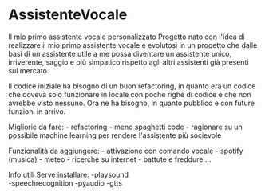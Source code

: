 # AssistenteVocale
 Il mio primo assistente vocale personalizzato
 Progetto nato con l'idea di realizzare il mio primo assistente vocale e evolutosi in un progetto che dalle basi di un assistente utile a me possa diventare un assistente unico, irriverente, saggio e più simpatico rispetto agli altri assistenti già presenti sul mercato.

 Il codice iniziale ha bisogno di un buon refactoring, in quanto era un codice che doveva solo funzionare in locale con poche righe di codice e che non avrebbe visto nessuno. Ora ne ha bisogno, in quanto pubblico e con future funzioni in arrivo.

 Migliorie da fare:
    - refactoring
    - meno spaghetti code
    - ragionare su un possibile machine learning per rendere l'assistente più socievole

 Funzionalità da aggiungere:
    - attivazione con comando vocale
    - spotify (musica)
    - meteo
    - ricerche su internet
    - battute e freddure
    ...

 Info utili
    Serve installare:
        -playsound                
        -speechrecognition
        -pyaudio 
        -gtts